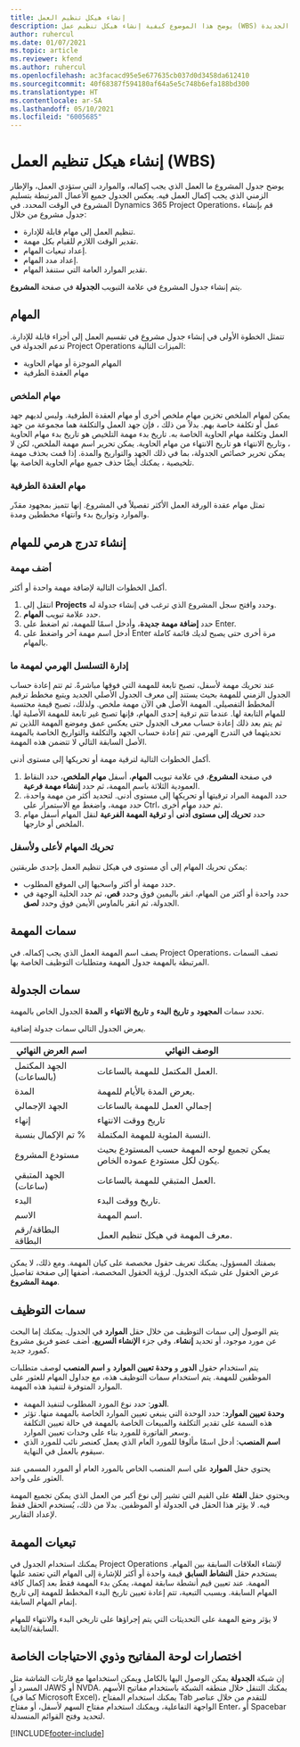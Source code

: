 ```yaml
---
title: إنشاء هيكل تنظيم العمل
description: يوضح هذا الموضوع كيفية إنشاء هيكل تنظيم عمل (WBS) يشمل التحكم الأساسي في واجهة الجدولة الجديدة.
author: ruhercul
ms.date: 01/07/2021
ms.topic: article
ms.reviewer: kfend
ms.author: ruhercul
ms.openlocfilehash: ac3facacd95e5e677635cb037d0d3458da612410
ms.sourcegitcommit: 40f68387f594180af64a5e5c748b6efa188bd300
ms.translationtype: HT
ms.contentlocale: ar-SA
ms.lasthandoff: 05/10/2021
ms.locfileid: "6005685"
---
```

# <a name="create-a-work-breakdown-structure-wbs"></a>إنشاء هيكل تنظيم العمل (WBS)

يوضح جدول المشروع ما العمل الذي يجب إكماله، والموارد التي ستؤدي العمل، والإطار الزمني الذي يجب إكمال العمل فيه. يعكس الجدول جميع الأعمال المرتبطة بتسليم المشروع في الوقت المحدد. في Dynamics 365 Project Operations، قم بإنشاء جدول مشروع من خلال:

  - تنظيم العمل إلى مهام قابلة للإدارة.
  - تقدير الوقت اللازم للقيام بكل مهمة.
  - إعداد تبعيات المهام.
  - إعداد مدد المهام.
  - تقدير الموارد العامة التي ستنفذ المهام. 

يتم إنشاء جدول المشروع في علامة التبويب **الجدولة** في صفحة **المشروع**.

## <a name="tasks"></a>المهام

تتمثل الخطوة الأولى في إنشاء جدول مشروع في تقسيم العمل إلى أجزاء قابلة للإدارة. تدعم الجدولة في Project Operations الميزات التالية:

- المهام الموجزة أو مهام الحاوية
- مهام العقدة الطرفية

### <a name="summary-tasks"></a>مهام الملخص

يمكن لمهام الملخص تخزين مهام ملخص أخرى أو مهام العقدة الطرفية. وليس لديهم جهد عمل أو تكلفة خاصة بهم. بدلاً من ذلك ، فإن جهد العمل والتكلفة هما مجموعة من جهد العمل وتكلفة مهام الحاوية الخاصة به. تاريخ بدء مهمة التلخيص هو تاريخ بدء مهام الحاوية ، وتاريخ الانتهاء هو تاريخ الانتهاء من مهام الحاوية. يمكن تحرير اسم مهمة الملخص، لكن لا يمكن تحرير خصائص الجدولة، بما في ذلك الجهد والتواريخ والمدة. إذا قمت بحذف مهمة تلخيصية ، يمكنك أيضًا حذف جميع مهام الحاوية الخاصة بها.

### <a name="leaf-node-tasks"></a>مهام العقدة الطرفية

تمثل مهام عقدة الورقة العمل الأكثر تفصيلاً في المشروع. إنها تتميز بمجهود مقدّر والموارد وتواريخ بدء وانتهاء مخططين ومدة.

## <a name="create-a-task-hierarchy"></a>إنشاء تدرج هرمي للمهام

### <a name="add-a-task"></a>أضف مهمة

أكمل الخطوات التالية لإضافة مهمة واحدة أو أكثر.

1. انتقل إلى **Projects** وحدد وافتح سجل المشروع الذي ترغب في إنشاء جدولة له. 
2. حدد علامة تبويب **المهام**. 
3. حدد **إضافة مهمة جديدة**، وأدخل اسمًا للمهمة، ثم اضغط على Enter.
2. أدخل اسم مهمة آخر واضغط على Enter مرة أخرى حتى يصبح لديك قائمة كاملة بالمهام.

### <a name="manage-hierarchy-of-a-task"></a>إدارة التسلسل الهرمي لمهمة ما

عند تحريك مهمة لأسفل، تصبح تابعة للمهمة التي فوقها مباشرةً. ثم تتم إعادة حساب الجدول الزمني للمهمة بحيث يستند إلى معرف الجدول الأصلي الجديد ويتبع مخطط ترقيم المخطط التفصيلي. المهمة الأصل هي الآن مهمة ملخص. ولذلك، تصبح قيمة محتسبة للمهام التابعة لها. عندما تتم ترقية إحدى المهام، فإنها تصبح غير تابعة للمهمة الأصلية لها. ثم يتم بعد ذلك إعادة حساب معرف الجدول حتى يعكس عمق وموضع المهمة اللذين تم تحديثهما في التدرج الهرمي. تتم إعادة حساب الجهد والتكلفة والتواريخ الخاصة بالمهمة الأصل السابقة التالي لا تتضمن هذه المهمة.

أكمل الخطوات التالية لترقية مهمة أو تحريكها إلى مستوى أدنى.

1. في صفحة **المشروع**، في علامة تبويب **المهام**، أسفل **مهام الملخص**، حدد النقاط العمودية الثلاثة باسم المهمة، ثم حدد **إنشاء مهمة فرعية**. 
2. حدد المهمة المراد ترقيتها أو تحريكها إلى مستوى أدنى. لتحديد أكثر من مهمة واحدة، حدد مهمة، واضغط مع الاستمرار على Ctrl، ثم حدد مهام أخرى.
2. حدد **تحريك إلى مستوى أدنى** أو **ترقية المهمة الفرعية** لنقل المهام أسفل مهام الملخص أو خارجها.

### <a name="move-tasks-up-and-down"></a>تحريك المهام لأعلى ولأسفل

يمكن تحريك المهام إلى أي مستوى في هيكل تنظيم العمل بإحدى طريقتين:

- حدد مهمة أو أكثر واسحبها إلى الموقع المطلوب.
- حدد واحدة أو أكثر من المهام، انقر باليمين فوق وحدد **قص**، ثم حدد الخلية الوجهة في الجدولة، ثم انقر بالماوس الأيمن فوق وحدد **لصق**.

## <a name="task-attributes"></a>سمات المهمة

يصف اسم المهمة العمل الذي يجب إكماله. في Project Operations، تصف السمات المرتبطة بالمهمة جدول المهمة ومتطلبات التوظيف الخاصة بها.

## <a name="schedule-attributes"></a>سمات الجدولة

تحدد سمات **المجهود** و **تاريخ البدء** و **تاريخ الانتهاء** و **المدة** الجدول الخاص بالمهمة.

يعرض الجدول التالي سمات جدولة إضافية.

| **اسم العرض النهائي** | **الوصف النهائي** |
| --- | --- |
| الجهد المكتمل (بالساعات) | العمل المكتمل للمهمة بالساعات. |
| المدة | يعرض المدة بالأيام للمهمة. |
| الجهد الإجمالي | إجمالي العمل للمهمة بالساعات |
| إنهاء | تاريخ ووقت الانتهاء |
| تم الإكمال بنسبة % | النسبة المئوية للمهمة المكتملة. |
| مستودع المشروع | يمكن تجميع لوحه المهمة حسب المستودع بحيث يكون لكل مستودع عموده الخاص. |
| الجهد المتبقي (ساعات) | العمل المتبقي للمهمة بالساعات. |
| البدء | تاريخ ووقت البدء. |
| الاسم  | اسم المهمة. |
| البطاقة/رقم البطاقة | معرف المهمة في هيكل تنظيم العمل. |

بصفتك المسؤول، يمكنك تعريف حقول مخصصة على كيان المهمة. ومع ذلك، لا يمكن عرض الحقول على شبكة الجدول. لرؤية الحقول المخصصة، أضفها إلى صفحة تفاصيل **مهمة المشروع**.

## <a name="staffing-attributes"></a>سمات التوظيف

يتم الوصول إلى سمات التوظيف من خلال حقل **الموارد** في الجدول. يمكنك إما البحث عن مورد موجود، أو تحديد **إنشاء**، وفي جزء **الإنشاء السريع**، أضف عضو فريق مشروع كمورد جديد.

يتم استخدام حقول **الدور** و **وحدة تعيين الموارد‬** و **اسم المنصب** لوصف متطلبات الموظفين للمهمة. يتم استخدام سمات التوظيف هذه، مع جداول المهام للعثور على الموارد المتوفرة لتنفيذ هذه المهمة.

   - **الدور**: حدد نوع المورد المطلوب لتنفيذ المهمة.
   - **وحدة تعيين الموارد**: حدد الوحدة التي ينبغي تعيين الموارد الخاصة بالمهمة منها. تؤثر هذه السمة على تقدير التكلفة والمبيعات الخاصة بالمهمة في حالة تعيين التكلفة وسعر الفاتورة للمورد بناء على وحدات تعيين الموارد.
   - **اسم المنصب**: أدخل اسمًا مألوفا للمورد العام الذي يعمل كعنصر نائب للمورد الذي سيقوم بالعمل في النهاية.

يحتوي حقل **الموارد** على اسم المنصب الخاص بالمورد العام أو المورد المسمى عند العثور على واحد.

ويحتوي حقل **الفئة** على القيم التي تشير إلى نوع أكبر من العمل الذي يمكن تجميع المهمة فيه. لا يؤثر هذا الحقل في الجدولة أو الموظفين. بدلا من ذلك، يُستخدم الحقل فقط لإعداد التقارير.

## <a name="task-dependencies"></a>تبعيات المهمة

يمكنك استخدام الجدول في Project Operations لإنشاء العلاقات السابقة بين المهام. يستخدم حقل **النشاط السابق** قيمة واحدة أو أكثر للإشارة إلى المهام التي تعتمد عليها المهمة. عند تعيين قيم أنشطة سابقة لمهمة، يمكن بدء المهمة فقط بعد إكمال كافة المهام السابقة. وبسبب التبعية، تتم إعادة تعيين تاريخ البدء المخطط للمهمة إلى تاريخ إتمام المهام السابقة.

لا يؤثر وضع المهمة على التحديثات التي يتم إجراؤها على تاريخي البدء والانتهاء للمهام السابقة/التابعة.

## <a name="accessibility-and-keyboard-shortcuts"></a>اختصارات لوحة المفاتيح وذوي الاحتياجات الخاصة

إن شبكة **الجدولة** يمكن الوصول اليها بالكامل ويمكن استخدامها مع قارئات الشاشة مثل المسرد أو JAWS أو NVDA. يمكنك التنقل خلال منطقه الشبكة باستخدام مفاتيح الأسهم (كما في Microsoft Excel)، يمكنك استخدام المفتاح Tab للتقدم من خلال عناصر الواجهة التفاعلية، ويمكنك استخدام مفتاح السهم لأسفل، أو مفتاح Enter، أو Spacebar لتحديد وفتح القوائم المنسدلة.


[!INCLUDE[footer-include](../includes/footer-banner.md)]